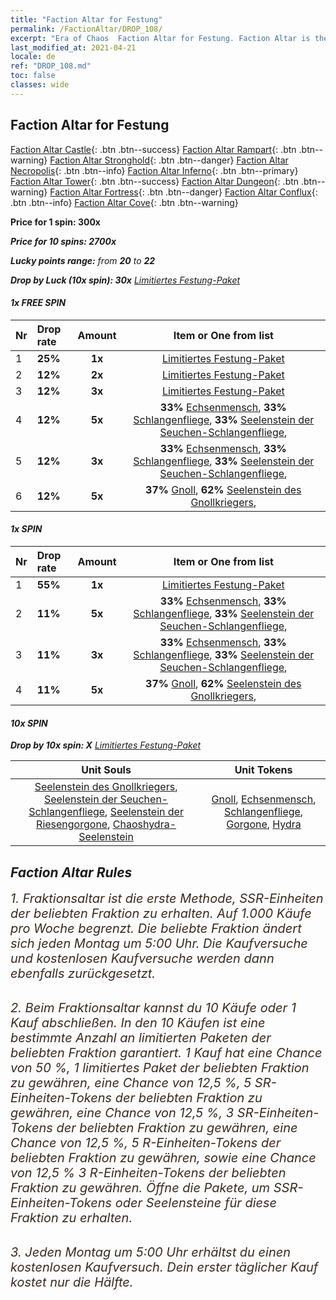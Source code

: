 ```yaml
---
title: "Faction Altar for Festung"
permalink: /FactionAltar/DROP_108/
excerpt: "Era of Chaos  Faction Altar for Festung. Faction Altar is the primary method for obtaining SSR units from the popular faction. Limited to 1,000 purchases each week. The popular faction changes at 05:00 every Monday. Purchase attempts and free purchase attempts will also reset then."
last_modified_at: 2021-04-21
locale: de
ref: "DROP_108.md"
toc: false
classes: wide
---
```


##  Faction Altar for **Festung**

  [Faction Altar Castle](/de/FactionAltar/DROP_101/){: .btn .btn--success} [Faction Altar Rampart](/de/FactionAltar/DROP_102/){: .btn .btn--warning} [Faction Altar Stronghold](/de/FactionAltar/DROP_103/){: .btn .btn--danger} [Faction Altar Necropolis](/de/FactionAltar/DROP_104/){: .btn .btn--info} [Faction Altar Inferno](/de/FactionAltar/DROP_105/){: .btn .btn--primary} [Faction Altar Tower](/de/FactionAltar/DROP_106/){: .btn .btn--success} [Faction Altar Dungeon](/de/FactionAltar/DROP_107/){: .btn .btn--warning} [Faction Altar Fortress](/de/FactionAltar/DROP_108/){: .btn .btn--danger} [Faction Altar Conflux](/de/FactionAltar/DROP_109/){: .btn .btn--info} [Faction Altar Cove](/de/FactionAltar/DROP_112/){: .btn .btn--warning} 

  **Price for 1 spin: 300x** <i class="fas fa-gem"/>

  **Price for 10 spins: 2700x** <i class="fas fa-gem"/>

  **Lucky points range:** from **20** to **22**

  **Drop by Luck (10x spin): 30x** [Limitiertes Festung-Paket](/de/Items/con_2142/)

####  1x FREE SPIN 

  |    Nr    |  Drop rate  |  Amount   |   Item or One from list  |
  |:---------|:------------|:---------:|:------------------------:|
  | 1 | **25%** | **1x** | [Limitiertes Festung-Paket](/de/Items/con_2142/) |
  | 2 | **12%** | **2x** | [Limitiertes Festung-Paket](/de/Items/con_2142/) |
  | 3 | **12%** | **3x** | [Limitiertes Festung-Paket](/de/Items/con_2142/) |
  | 4 | **12%** | **5x** |  **33%** [Echsenmensch](/de/Items/unt_254/),  **33%** [Schlangenfliege](/de/Items/unt_255/),  **33%** [Seelenstein der Seuchen-Schlangenfliege](/de/Items/unt_337/),  |
  | 5 | **12%** | **3x** |  **33%** [Echsenmensch](/de/Items/unt_254/),  **33%** [Schlangenfliege](/de/Items/unt_255/),  **33%** [Seelenstein der Seuchen-Schlangenfliege](/de/Items/unt_337/),  |
  | 6 | **12%** | **5x** |  **37%** [Gnoll](/de/Items/unt_253/),  **62%** [Seelenstein des Gnollkriegers](/de/Items/unt_336/),  |


####  1x SPIN 

  |    Nr    |  Drop rate  |  Amount   |   Item or One from list  |
  |:---------|:------------|:---------:|:------------------------:|
  | 1 | **55%** | **1x** | [Limitiertes Festung-Paket](/de/Items/con_2142/) |
  | 2 | **11%** | **5x** |  **33%** [Echsenmensch](/de/Items/unt_254/),  **33%** [Schlangenfliege](/de/Items/unt_255/),  **33%** [Seelenstein der Seuchen-Schlangenfliege](/de/Items/unt_337/),  |
  | 3 | **11%** | **3x** |  **33%** [Echsenmensch](/de/Items/unt_254/),  **33%** [Schlangenfliege](/de/Items/unt_255/),  **33%** [Seelenstein der Seuchen-Schlangenfliege](/de/Items/unt_337/),  |
  | 4 | **11%** | **5x** |  **37%** [Gnoll](/de/Items/unt_253/),  **62%** [Seelenstein des Gnollkriegers](/de/Items/unt_336/),  |


####  10x SPIN 

  **Drop by 10x spin: X** [Limitiertes Festung-Paket](/de/Items/con_2142/)

  |    Unit Souls    |  Unit Tokens  |
  |:----------------:|:-------------:|
  | [Seelenstein des Gnollkriegers](/de/Items/unt_336/), [Seelenstein der Seuchen-Schlangenfliege](/de/Items/unt_337/), [Seelenstein der Riesengorgone](/de/Items/unt_339/), [Chaoshydra-Seelenstein](/de/Items/unt_341/) | [Gnoll](/de/Items/unt_253/), [Echsenmensch](/de/Items/unt_254/), [Schlangenfliege](/de/Items/unt_255/), [Gorgone](/de/Items/unt_257/), [Hydra](/de/Items/unt_259/) |



## Faction Altar Rules

  <span style="color: #3c2a1e;font-size:20px">1. Fraktionsaltar ist die erste Methode, SSR-Einheiten der beliebten Fraktion zu erhalten. Auf 1.000 Käufe pro Woche begrenzt. Die beliebte Fraktion ändert sich jeden Montag um 5:00 Uhr. Die Kaufversuche und kostenlosen Kaufversuche werden dann ebenfalls zurückgesetzt.</span><br/>

<br/>  <span style="color: #3c2a1e;font-size:20px">2. Beim Fraktionsaltar kannst du 10 Käufe oder 1 Kauf abschließen. In den 10 Käufen ist eine bestimmte Anzahl an limitierten Paketen der beliebten Fraktion garantiert. 1 Kauf hat eine Chance von 50 %, 1 limitiertes Paket der beliebten Fraktion zu gewähren, eine Chance von 12,5 %, 5 SR-Einheiten-Tokens der beliebten Fraktion zu gewähren, eine Chance von 12,5 %, 3 SR-Einheiten-Tokens der beliebten Fraktion zu gewähren, eine Chance von 12,5 %, 5 R-Einheiten-Tokens der beliebten Fraktion zu gewähren, sowie eine Chance von 12,5 % 3 R-Einheiten-Tokens der beliebten Fraktion zu gewähren. Öffne die Pakete, um SSR-Einheiten-Tokens oder Seelensteine für diese Fraktion zu erhalten.</span>

<br/>  <span style="color: #3c2a1e;font-size:20px">3. Jeden Montag um 5:00 Uhr erhältst du einen kostenlosen Kaufversuch. Dein erster täglicher Kauf kostet nur die Hälfte.</span><br/>

<br/>